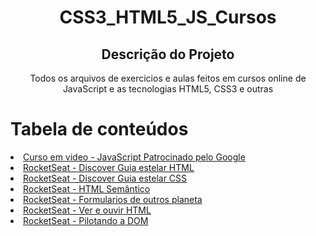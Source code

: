 <h1 align="center">CSS3_HTML5_JS_Cursos</h1>

<h2 align="center">Descrição do Projeto</h2>
<p align="center">Todos os arquivos de exercicios e aulas feitos em cursos online de JavaScript e as tecnologias HTML5, CSS3 e outras</p>

Tabela de conteúdos
=================

<p>
	<li><a href="https://github.com/OdairRos/CSS3_HTML5_JS_Cursos/tree/main/JAVASCRIPT/%5BCurso%20em%20video%5D%20JS%20do%20Google">Curso em video - JavaScript Patrocinado pelo Google </a></li>
	<li><a href="https://github.com/OdairRos/CSS3_HTML5_JS_Cursos/tree/main/HTML/%5BRocketSeat%5D%20%20Guia%20estelar%20HTML">RocketSeat - Discover Guia estelar HTML</a></li>
	<li><a href="https://github.com/OdairRos/CSS3_HTML5_JS_Cursos/tree/main/CSS/%5BRocketSeat%5D%20Guia%20estelar%20CSS">RocketSeat - Discover Guia estelar CSS</a></li>
	<li><a href="https://github.com/OdairRos/CSS3_HTML5_JS_Cursos/tree/main/HTML/%5BRocketSeat%5D%20Html%20para%20Astronautas/Html%20que%20faz%20sentido%20para%20todos">RocketSeat - HTML Semântico</a></li>
	<li><a href="https://github.com/OdairRos/CSS3_HTML5_JS_Cursos/tree/main/HTML/%5BRocketSeat%5D%20Html%20para%20Astronautas/Formularios%20de%20outros%20planeta">RocketSeat - Formularios de outros planeta</a></li>
	<li><a href="https://github.com/OdairRos/CSS3_HTML5_JS_Cursos/tree/main/HTML/%5BRocketSeat%5D%20Html%20para%20Astronautas/Ver%20e%20ouvir%20com%20HTML">RocketSeat - Ver e ouvir HTML</a></li>
	<li><a href="https://github.com/OdairRos/CSS3_HTML5_JS_Cursos/tree/main/HTML/%5BRocketSeat%5D%20Html%20para%20Astronautas/Pilotando%20a%20DOM	</p>">RocketSeat - Pilotando a DOM</a></li>
	
	
	


